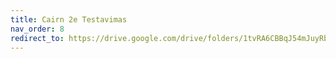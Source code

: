 ```yaml
---
title: Cairn 2e Testavimas
nav_order: 8
redirect_to: https://drive.google.com/drive/folders/1tvRA6CBBqJ54mJuyRbfWpAtt43I18CHe?usp=drive_link
---
```

